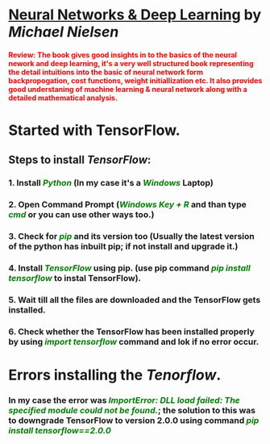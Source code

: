 # [Neural Networks & Deep Learning](http://neuralnetworksanddeeplearning.com/index.html) by _Michael Nielsen_
#### <font color="red">Review: The book gives good insights in to the basics of the neural nework and deep learning, it's a very well structured book representing the detail intuitions into the basic of neural network form backpropogation, cost functions, weight initiallization etc. It also provides good understaning of machine learning & neural network along with a detailed mathematical analysis. </font>


# Started with TensorFlow.
## Steps to install _TensorFlow_:
### 1. Install <font color="green">_Python_</font> (In my case it's a <font color="green">_Windows_</font> Laptop) 
### 2. Open Command Prompt (<font color="green">_Windows Key + R_ </font>and than type <font color="green">_cmd_</font> or you can use other ways too.)
### 3. Check for <font color="green">_pip_</font></font> and its version too (Usually the latest version of the python has inbuilt pip; if not install and upgrade it.)
### 4. Install <font color="green">_TensorFlow_</font> using pip. (use pip command <font color="green">_pip install tensorflow_</font> to instal TensorFlow).
### 5. Wait till all the files are downloaded and the TensorFlow gets installed.
### 6. Check whether the TensorFlow has been installed properly by using <font color="green">_import tensorflow_</font> command and lok if no error occur.

# Errors installing the _Tenorflow_.

### In my case the error was <font color="green">_ImportError: DLL load failed: The specified module could not be found._</font>; the solution to this was to downgrade TensorFlow to version 2.0.0 using command <font color="green">_pip install tensorflow==2.0.0_</font> 

